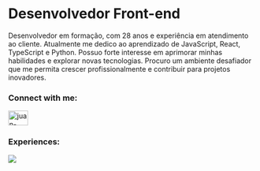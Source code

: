 <h1>Desenvolvedor Front-end</h1>
<p>Desenvolvedor em formação, com 28 anos e experiência em atendimento ao cliente. Atualmente me dedico ao aprendizado de JavaScript, React, TypeScript e Python. Possuo forte interesse em aprimorar minhas habilidades e explorar novas tecnologias. Procuro um ambiente desafiador que me permita crescer profissionalmente e contribuir para projetos inovadores.</p>



<h3 align="left">Connect with me:</h3>
<p align="left">
<a href="https://www.linkedin.com/in/juan-marcus/" target="_blank"><img align="center" src="https://raw.githubusercontent.com/rahuldkjain/github-profile-readme-generator/master/src/images/icons/Social/linked-in-alt.svg" alt="juan-marcus" height="30" width="40" /></a>
</p>

<h3>Experiences:</h3>
<p>
  <a href="https://skillicons.dev">
    <img align="center" src="https://skillicons.dev/icons?i=html,css,js,ts,react,python" />
  </a>
</p>
